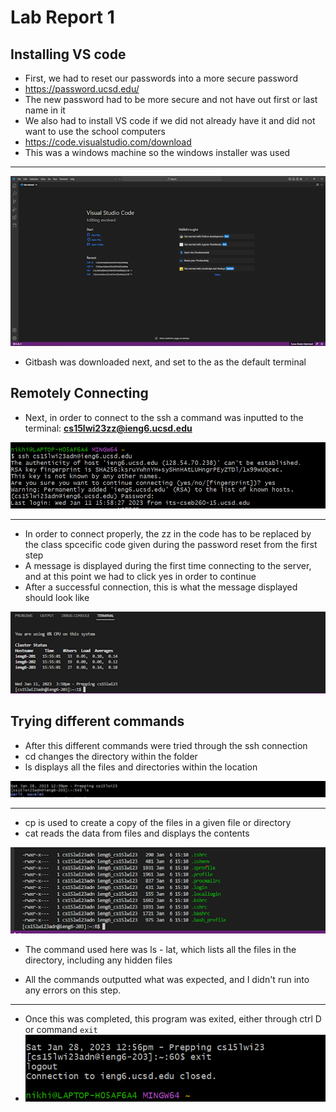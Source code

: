 # Lab Report 1

## Installing VS code

* First, we had to reset our passwords into a more secure password
* https://password.ucsd.edu/
* The new password had to be more secure and not have out first or last name in it
* We also had to install VS code if we did not already have it and did not want to use the school computers
* https://code.visualstudio.com/download
* This was a windows machine so the windows installer was used

---
![Image](unnamed.png)

* Gitbash was downloaded next, and set to the as the default terminal

## Remotely Connecting


* Next, in order to connect to the ssh a command was inputted to the terminal: **cs15lwi23zz@ieng6.ucsd.edu**

![Image](unnamed3.png)

---

* In order to connect properly, the zz in the code has to be replaced by the class spcecific code given during the password reset from the first step
* A message is displayed during the first time connecting to the server, and at this point we had to click yes in order to continue
* After a successful connection, this is what the message displayed should look like


![Image](unnamed1.png)

## Trying different commands

* After this different commands were tried through the ssh connection
* cd changes the directory within the folder
* ls displays all the files and directories within the location


![Image](unnamed4.png)

---

* cp is used to create a copy of the files in a given file or directory
* cat reads the data from files and displays the contents 

![Image](unnamed2.png)

* The command used here was ls - lat, which lists all the files in the directory, including any hidden files

* All the commands outputted what was expected, and I didn't run into any errors on this step.

---

* Once this was completed, this program was exited, either through ctrl D or command `exit`
* ![Image](unnamed5.png)
